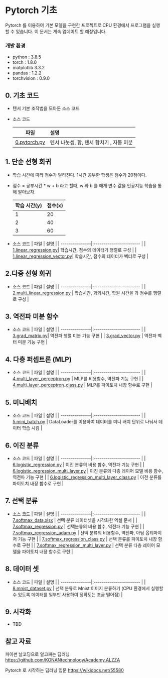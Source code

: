# Pytorch 기초 

Pytorch 를 이용하여 기본 모델을 구현한 프로젝트로 CPU 환경에서 프로그램을 실행할 수 있습니다. 이 문서는 계속 업데이트 할 예정입니다.

### 개발 환경
* python : 3.8.5
* torch  : 1.8.0
* matplotlib 3.3.2
* pandas : 1.2.2 
* torchvision : 0.9.0
  
## 0. 기초 코드
* 텐서 기본 조작법을 모아둔 소스 코드
* 소스 코드

    | 파일           |  설명           |
    | ---------------|:----------------------- |
    | [0.pytorch.py](./0.pytorch.py)   | 텐서 나눗셈, 합, 텐서 합치기 , 자동 미분    |
 

## 1. 단순 선형 회귀 
* 학습 시간에 따라 점수가 달라진다.  1시간 공부한 학생은 점수가 20점이다.
* 점수 = 공부시간 * w + b  라고 할때, w 와 b 를 매개 변수 값을 인공지능 학습을 통해 알아보자.

    | 학습 시간(y)  | 점수(x)         |
    | ----------|:------------------ |
    | 1    | 20   |
    | 2    | 40   |
    | 3    | 60   |

* 소스 코드
    | 파일           |  설명           |
    | ---------------|:----------------------- |
    | [1.linear_regression.py](./1.linear_regression.py)|  학습시간, 점수의 데이터가 행렬로 구성   |
    | [1.linear_regression_vector.py](./1.linear_regression_vector.py)|  학습시간, 점수의 데이터가 벡터로 구성     |

## 2.다중 선형 회귀 
  * 소스 코드
    | 파일           |  설명           |
    | ---------------|:----------------------- |
    | [2.multi_linear_regression.py](./2.multi_linear_regression.py) |  학습시간, 과외시간, 학원 시간을 과 점수를 행렬로 구성   |

## 3. 역전파 미분 함수 
  * 소스 코드
    | 파일           |  설명           |
    | ---------------|:----------------------- |
    | [3.grad_matrix.py](./3.grad_matrix.py)| 역전파 행렬 미분 기능 구현  |
    | [3.grad_vector.py](./3.grad_vector.py) | 역전파 벡터 미분 기능 구현   |

## 4. 다층 퍼셉트론 (MLP) 
  * 소스 코드
    | 파일           |  설명           |
    | ---------------|:----------------------- |
    | [4.multi_layer_perceptron.py](./4.multi_layer_perceptron.py) | MLP를 비용함수, 역전파 기능 구현   |
    | [4.multi_layer_perceptron_class.py](./4.multi_layer_perceptron_class.py)    |  MLP를 파이토치 내장 함수로 구현    |
## 5. 미니배치
* 소스 코드
    | 파일           |  설명           |
    | ---------------|:----------------------- |
    | [5.mini_batch.py](./5.mini_batch.py) | DataLoader를 이용하여 데이터를 미니 배치 단위로 나눠서 데이터 학습 시킴   |
## 6. 이진 분류
* 소스 코드
    | 파일           |  설명           |
    | ---------------|:----------------------- |
    | [6.logistic_regression.py](./6.logistic_regression.py) | 이진 분류의 비용 함수, 역전파 기능 구현   |
    | [6.logistic_regression_multi_layer.py](./6.logistic_regression_multi_layer.py)  | 이진 분류의 다층 레이어 모델 비용 함수, 역전파 기능 구현    |
    | [6.logistic_regression_multi_layer_class.py](./6.logistic_regression_multi_layer_class.py) | 이전 분류를 파이토치 내장 함수로 구현      |
## 7. 선택 분류
* 소스 코드
    | 파일           |  설명           |
    | ---------------|:----------------------- |
    | [7.softmax_data.xlsx](./7.softmax_data.xlsx) | 선택 분류 데이터셋을 시각화한 엑셀 문서   |
    | [7.softmax_regression.py](./7.softmax_regression.py) | 선택분류의  비용 함수, 역전파 기능 구현    |
    |  [7.softmax_regression_adam.py](./7.softmax_regression_adam.py) | 선택 분류의 비용함수, 역전파, 아담 옵티마이저 기능 구현   |
    |  [7.softmax_regression_class.py](./7.softmax_regression_class.py) |  선택 분류를 파이토치 내장 함수로 구현   |
    |  [7.softmax_regression_multi_layer.py](./7.softmax_regression_multi_layer.py) | 선택 분류 다층 레이어 모델을 파이토치 내장 함수로 구현  |
## 8. 데이터 셋
* 소스 코드
    | 파일           |  설명           |
    | ---------------|:----------------------- |
    | [8.mnist_dataset.py](./8.mnist_dataset.py) | 선택 분류로 Mnist 이미지 분류하기 (CPU 환경에서 실행할 수 있도록 데이터를 일부만 사용하여 정확도는 조금 떨어짐) |
## 9. 시각화
* TBD


## 참고 자료 
파이썬 날코딩으로 알고짜는 딥러닝 https://github.com/KONANtechnology/Academy.ALZZA

Pytorch 로 시작하는 딥러닝 입문 https://wikidocs.net/55580